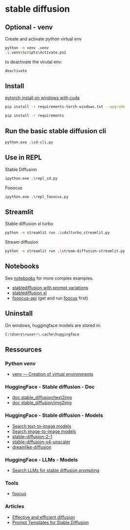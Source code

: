 # stable diffusion

## Optional - venv

Create and activate python virtual env
```sh
python -m venv .venv
.\.venv\Scripts\Activate.ps1
```

to deactivate the virutal env:
```sh
deactivate
```

## Install
[pytorch install on windows with cuda](https://pytorch.org/get-started/locally/#windows-package-manager)
```sh
pip install -r requirements-torch-windows.txt --upgrade
```

```sh
pip install -r requirements
```

## Run the basic stable diffusion cli
```sh
python.exe .\sd-cli.py
```

## Use in REPL
Stable Diffusion
```sh
ipython.exe .\repl_sd.py
```
Fooocus
```sh
ipython.exe .\repl_fooocus.py
```

## Streamlit

Stable diffusion xl turbo
```sh
python -m streamlit run .\sdxlturbo_streamlit.py
```

Stream diffusion
```sh
python -m streamlit run .\stream-diffusion-streamlit.py
```

## Notebooks

See [notebooks](./notebooks/) for more complex examples.

- [stablediffusion with prompt variations](./notebooks/stablediffusion-with-prompt-variations.ipynb)
- [stablediffusion xl](./notebooks/stablediffusion-xl.ipynb)
- [fooocus-api](./notebooks/fooocus-api.ipynb) (get and run [foocus](https://github.com/lllyasviel/Fooocus) first)

## Uninstall

On windows, huggingface models are stored in:
```sh
C:\Users\<user>\.cache\huggingface
```

## Ressources

### Python venv
- [venv — Creation of virtual environments](https://docs.python.org/3/library/venv.html)

### HuggingFace - Stable diffusion - Doc
- [doc stable_diffusion/text2img](https://huggingface.co/docs/diffusers/api/pipelines/stable_diffusion/text2img)
- [doc stable_diffusion/img2img](https://huggingface.co/docs/diffusers/api/pipelines/stable_diffusion/img2img)

### HuggingFace - Stable diffusion - Models
- [Search text-to-image models](https://huggingface.co/models?pipeline_tag=text-to-image)
- [Search image-to-image models](https://huggingface.co/models?pipeline_tag=image-to-image)
- [stable-diffusion-2-1](https://huggingface.co/stabilityai/stable-diffusion-2-1)
- [stable-diffusion-x4-upscaler](https://huggingface.co/stabilityai/stable-diffusion-x4-upscaler)
- [dreamlike-diffusion](https://huggingface.co/dreamlike-art/dreamlike-diffusion-1.0)

### HuggingFace - LLMs - Models
- [Search LLMs for stable diffusion prompting](https://huggingface.co/models?search=stable%20diffusion%20prompt)

### Tools
- [foocus](https://github.com/lllyasviel/Fooocus)
  
### Articles
- [Effective and efficient diffusion](https://huggingface.co/docs/diffusers/stable_diffusion)
- [Prompt Templates for Stable Diffusion](https://github.com/Dalabad/stable-diffusion-prompt-templates)